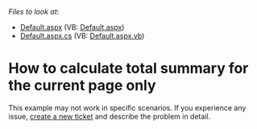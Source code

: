 <!-- default file list -->
*Files to look at*:

* [Default.aspx](./CS/WebApplication1/Default.aspx) (VB: [Default.aspx](./VB/WebApplication1/Default.aspx))
* [Default.aspx.cs](./CS/WebApplication1/Default.aspx.cs) (VB: [Default.aspx.vb](./VB/WebApplication1/Default.aspx.vb))
<!-- default file list end -->
# How to calculate total summary for the current page only


<p>This example may not work in specific scenarios. If you experience any issue, <a href="https://www.devexpress.com/Support/Center/Question/Create">create a new ticket</a> and describe the problem in detail.</p>

<br/>



